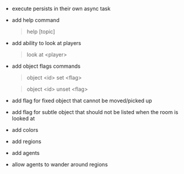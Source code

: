 - execute persists in their own async task

- add help command

  > help \[topic\]

- add ability to look at players

  > look at <player\>

- add object flags commands

  > object <id\> set <flag\>

  > object <id\> unset <flag\>

- add flag for fixed object that cannot be moved/picked up

- add flag for subtle object that should not be listed when the room is looked at

- add colors

- add regions

- add agents

- allow agents to wander around regions
